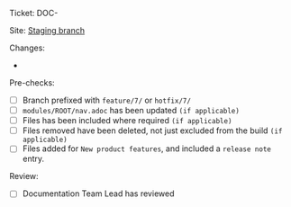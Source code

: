 Ticket: DOC-<num>

Site: [Staging branch](http://docs-<hotfix|feature>-7-doc-<num>.staging.tiny.cloud/docs/tinymce/latest/)

Changes:
* <placeholder-text>

Pre-checks:
- [ ] Branch prefixed with `feature/7/` or `hotfix/7/`
- [ ] `modules/ROOT/nav.adoc` has been updated `(if applicable)`
- [ ] Files has been included where required `(if applicable)`
- [ ] Files removed have been deleted, not just excluded from the build `(if applicable)`
- [ ] Files added for `New product features`, and included a `release note` entry.

Review:
- [ ] Documentation Team Lead has reviewed